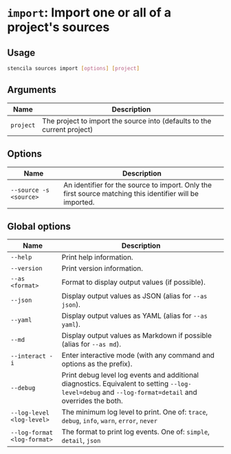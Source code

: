<!-- Generated from doc comments in Rust. Do not edit. -->

# `import`: Import one or all of a project's sources

## Usage

```sh
stencila sources import [options] [project]
```




## Arguments

| Name | Description |
| --- | --- |
| `project` | The project to import the source into (defaults to the current project) |

## Options

| Name | Description |
| --- | --- |
| `--source -s <source>` | An identifier for the source to import. Only the first source matching this identifier will be imported. |

## Global options

| Name | Description |
| --- | --- |
| `--help` | Print help information. |
| `--version` | Print version information. |
| `--as <format>` | Format to display output values (if possible). |
| `--json` | Display output values as JSON (alias for `--as json`). |
| `--yaml` | Display output values as YAML (alias for `--as yaml`). |
| `--md` | Display output values as Markdown if possible (alias for `--as md`). |
| `--interact -i` | Enter interactive mode (with any command and options as the prefix). |
| `--debug` | Print debug level log events and additional diagnostics. Equivalent to setting `--log-level=debug` and `--log-format=detail` and overrides the both. |
| `--log-level <log-level>` | The minimum log level to print. One of: `trace`, `debug`, `info`, `warn`, `error`, `never` |
| `--log-format <log-format>` | The format to print log events. One of: `simple`, `detail`, `json` |